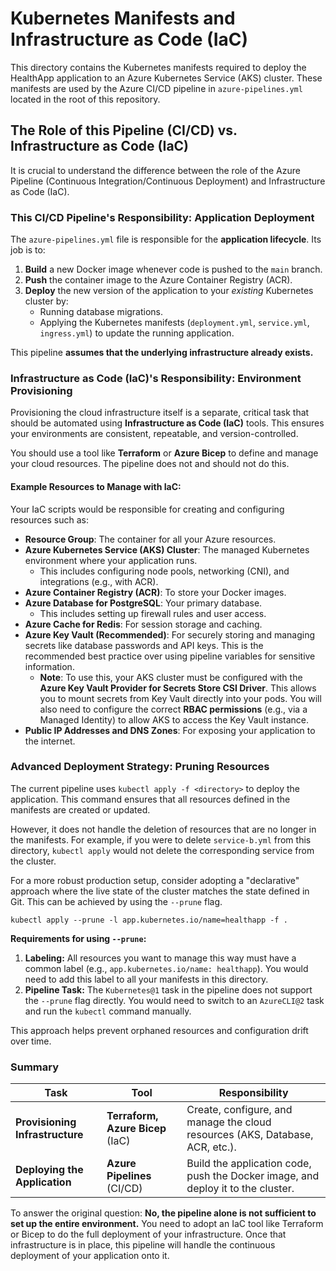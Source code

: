 # Kubernetes Manifests and Infrastructure as Code (IaC)

This directory contains the Kubernetes manifests required to deploy the HealthApp application to an Azure Kubernetes Service (AKS) cluster. These manifests are used by the Azure CI/CD pipeline in `azure-pipelines.yml` located in the root of this repository.

## The Role of this Pipeline (CI/CD) vs. Infrastructure as Code (IaC)

It is crucial to understand the difference between the role of the Azure Pipeline (Continuous Integration/Continuous Deployment) and Infrastructure as Code (IaC).

### This CI/CD Pipeline's Responsibility: Application Deployment

The `azure-pipelines.yml` file is responsible for the **application lifecycle**. Its job is to:
1.  **Build** a new Docker image whenever code is pushed to the `main` branch.
2.  **Push** the container image to the Azure Container Registry (ACR).
3.  **Deploy** the new version of the application to your *existing* Kubernetes cluster by:
    *   Running database migrations.
    *   Applying the Kubernetes manifests (`deployment.yml`, `service.yml`, `ingress.yml`) to update the running application.

This pipeline **assumes that the underlying infrastructure already exists.**

### Infrastructure as Code (IaC)'s Responsibility: Environment Provisioning

Provisioning the cloud infrastructure itself is a separate, critical task that should be automated using **Infrastructure as Code (IaC)** tools. This ensures your environments are consistent, repeatable, and version-controlled.

You should use a tool like **Terraform** or **Azure Bicep** to define and manage your cloud resources. The pipeline does not and should not do this.

#### Example Resources to Manage with IaC:

Your IaC scripts would be responsible for creating and configuring resources such as:

*   **Resource Group**: The container for all your Azure resources.
*   **Azure Kubernetes Service (AKS) Cluster**: The managed Kubernetes environment where your application runs.
    *   This includes configuring node pools, networking (CNI), and integrations (e.g., with ACR).
*   **Azure Container Registry (ACR)**: To store your Docker images.
*   **Azure Database for PostgreSQL**: Your primary database.
    *   This includes setting up firewall rules and user access.
*   **Azure Cache for Redis**: For session storage and caching.
*   **Azure Key Vault (Recommended)**: For securely storing and managing secrets like database passwords and API keys. This is the recommended best practice over using pipeline variables for sensitive information.
    *   **Note**: To use this, your AKS cluster must be configured with the **Azure Key Vault Provider for Secrets Store CSI Driver**. This allows you to mount secrets from Key Vault directly into your pods. You will also need to configure the correct **RBAC permissions** (e.g., via a Managed Identity) to allow AKS to access the Key Vault instance.
*   **Public IP Addresses and DNS Zones**: For exposing your application to the internet.

### Advanced Deployment Strategy: Pruning Resources

The current pipeline uses `kubectl apply -f <directory>` to deploy the application. This command ensures that all resources defined in the manifests are created or updated.

However, it does not handle the deletion of resources that are no longer in the manifests. For example, if you were to delete `service-b.yml` from this directory, `kubectl apply` would not delete the corresponding service from the cluster.

For a more robust production setup, consider adopting a "declarative" approach where the live state of the cluster matches the state defined in Git. This can be achieved by using the `--prune` flag.

`kubectl apply --prune -l app.kubernetes.io/name=healthapp -f .`

**Requirements for using `--prune`:**
1.  **Labeling:** All resources you want to manage this way must have a common label (e.g., `app.kubernetes.io/name: healthapp`). You would need to add this label to all your manifests in this directory.
2.  **Pipeline Task:** The `Kubernetes@1` task in the pipeline does not support the `--prune` flag directly. You would need to switch to an `AzureCLI@2` task and run the `kubectl` command manually.

This approach helps prevent orphaned resources and configuration drift over time.

### Summary

| Task                                  | Tool                                                              | Responsibility                                                                    |
| ------------------------------------- | ----------------------------------------------------------------- | --------------------------------------------------------------------------------- |
| **Provisioning Infrastructure**       | **Terraform, Azure Bicep** (IaC)                                  | Create, configure, and manage the cloud resources (AKS, Database, ACR, etc.).     |
| **Deploying the Application**         | **Azure Pipelines** (CI/CD)                                       | Build the application code, push the Docker image, and deploy it to the cluster.  |

To answer the original question: **No, the pipeline alone is not sufficient to set up the entire environment.** You need to adopt an IaC tool like Terraform or Bicep to do the full deployment of your infrastructure. Once that infrastructure is in place, this pipeline will handle the continuous deployment of your application onto it.
